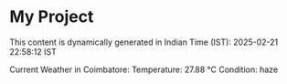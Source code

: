 # My Project

This content is dynamically generated in Indian Time (IST): 2025-02-21 22:58:12 IST


Current Weather in Coimbatore:
Temperature: 27.88 °C
Condition: haze
